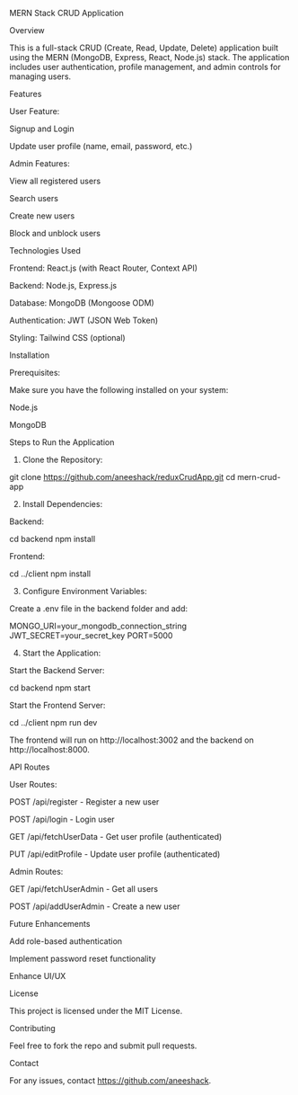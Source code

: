 MERN Stack CRUD Application

Overview

This is a full-stack CRUD (Create, Read, Update, Delete) application built using the MERN (MongoDB, Express, React, Node.js) stack. The application includes user authentication, profile management, and admin controls for managing users.

Features

User Feature:

Signup and Login

Update user profile (name, email, password, etc.)

Admin Features:

View all registered users

Search users

Create new users

Block and unblock users

Technologies Used

Frontend: React.js (with React Router, Context API)

Backend: Node.js, Express.js

Database: MongoDB (Mongoose ODM)

Authentication: JWT (JSON Web Token)

Styling: Tailwind CSS (optional)

Installation

Prerequisites:

Make sure you have the following installed on your system:

Node.js

MongoDB

Steps to Run the Application

1. Clone the Repository:

git clone https://github.com/aneeshack/reduxCrudApp.git
cd mern-crud-app

2. Install Dependencies:

Backend:

cd backend
npm install

Frontend:

cd ../client
npm install

3. Configure Environment Variables:

Create a .env file in the backend folder and add:

MONGO_URI=your_mongodb_connection_string
JWT_SECRET=your_secret_key
PORT=5000

4. Start the Application:

Start the Backend Server:

cd backend
npm start

Start the Frontend Server:

cd ../client
npm run dev

The frontend will run on http://localhost:3002 and the backend on http://localhost:8000.

API Routes

User Routes:

POST /api/register - Register a new user

POST /api/login - Login user

GET /api/fetchUserData - Get user profile (authenticated)

PUT /api/editProfile - Update user profile (authenticated)

Admin Routes:

GET /api/fetchUserAdmin - Get all users

POST /api/addUserAdmin - Create a new user


Future Enhancements

Add role-based authentication

Implement password reset functionality

Enhance UI/UX

License

This project is licensed under the MIT License.

Contributing

Feel free to fork the repo and submit pull requests.

Contact

For any issues, contact https://github.com/aneeshack.

